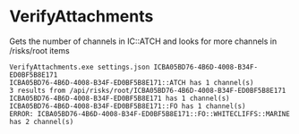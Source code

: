 # VerifyAttachments

Gets the number of channels in IC::ATCH and looks for more channels in /risks/root items

```
VerifyAttachments.exe settings.json ICBA05BD76-4B6D-4008-B34F-ED0BF5B8E171
ICBA05BD76-4B6D-4008-B34F-ED0BF5B8E171::ATCH has 1 channel(s)
3 results from /api/risks/root/ICBA05BD76-4B6D-4008-B34F-ED0BF5B8E171
ICBA05BD76-4B6D-4008-B34F-ED0BF5B8E171 has 1 channel(s)
ICBA05BD76-4B6D-4008-B34F-ED0BF5B8E171::FO has 1 channel(s)
ERROR: ICBA05BD76-4B6D-4008-B34F-ED0BF5B8E171::FO::WHITECLIFFS::MARINE has 2 channel(s)
```
